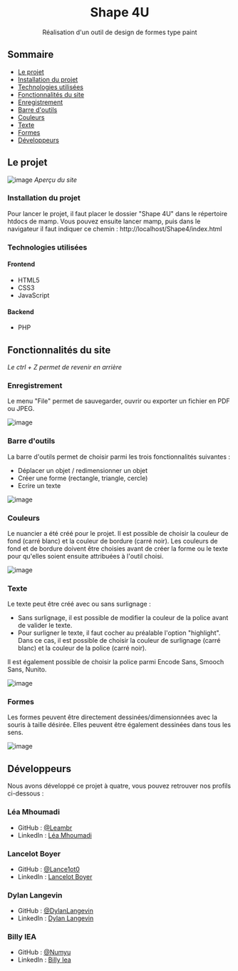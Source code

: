 <h1 align="center">Shape 4U</h1>

<div align="center">
   Réalisation d'un outil de design de formes type paint
</div>


<!-- SOMMAIRE -->

## Sommaire

- [Le projet](#le-projet)
- [Installation du projet](#installation-du-projet)
- [Technologies utilisées](#technologies-utilisées)
- [Fonctionnalités du site](#fonctionnalités-du-site)
- [Enregistrement](#enregistrement)
- [Barre d'outils](#barre-doutils)
- [Couleurs](#couleurs)
- [Texte](#texte)
- [Formes](#formes)
- [Développeurs](#développeurs)

<!-- OVERVIEW -->

## Le projet
![image](https://user-images.githubusercontent.com/95865130/159140774-68d3d123-6b6d-45a9-8a60-63e1461ebe0b.png)
<i>Aperçu du site</i>

### Installation du projet
Pour lancer le projet, il faut placer le dossier "Shape 4U" dans le répertoire htdocs de mamp. Vous pouvez ensuite lancer mamp, puis dans le navigateur il faut indiquer ce chemin : http://localhost/Shape4/index.html

### Technologies utilisées
#### Frontend
- HTML5
- CSS3
- JavaScript

#### Backend
- PHP

## Fonctionnalités du site
<i>Le ctrl + Z permet de revenir en arrière</i>

### Enregistrement
Le menu "File" permet de sauvegarder, ouvrir ou exporter un fichier en PDF ou JPEG.

![image](https://user-images.githubusercontent.com/95865130/159140978-2719d10d-a80f-4572-a34a-49d0a42513aa.png)

### Barre d'outils
La barre d'outils permet de choisir parmi les trois fonctionnalités suivantes :
- Déplacer un objet / redimensionner un objet
- Créer une forme (rectangle, triangle, cercle)
- Ecrire un texte

![image](https://user-images.githubusercontent.com/95865130/159140940-82846f4c-f1c1-437a-9065-f91c97847d27.png)

### Couleurs
Le nuancier a été créé pour le projet. Il est possible de choisir la couleur de fond (carré blanc) et la couleur de bordure (carré noir).
Les couleurs de fond et de bordure doivent être choisies avant de créer la forme ou le texte pour qu'elles soient ensuite attribuées à l'outil choisi.

![image](https://user-images.githubusercontent.com/95865130/159141118-b9bc309b-1ac4-4b9d-80ae-14d850f2c0a8.png)

### Texte
Le texte peut être créé avec ou sans surlignage :
- Sans surlignage, il est possible de modifier la couleur de la police avant de valider le texte.
- Pour surligner le texte, il faut cocher au préalable l'option "highlight". Dans ce cas, il est possible de choisir la couleur de surlignage (carré blanc) et la couleur de la police (carré noir).

Il est également possible de choisir la police parmi Encode Sans, Smooch Sans, Nunito.

![image](https://user-images.githubusercontent.com/95865130/159141670-53a791d4-5e13-491e-b8b8-38f003096f78.png)

### Formes
Les formes peuvent être directement dessinées/dimensionnées avec la souris à taille désirée. Elles peuvent être également dessinées dans tous les sens.

![image](https://user-images.githubusercontent.com/95865130/159142194-b955d706-8b23-45d8-8681-2c19ed427460.png)


## Développeurs
Nous avons développé ce projet à quatre, vous pouvez retrouver nos profils ci-dessous :

### Léa Mhoumadi
- GitHub : [@Leambr](https://github.com/Leambr)
- LinkedIn : [Léa Mhoumadi](https://www.linkedin.com/in/lea-mhoumadi)

### Lancelot Boyer
- GitHub : [@Lance1ot0](https://github.com/Lance1ot0)
- LinkedIn : [Lancelot Boyer](https://www.linkedin.com/in/lancelot-boyer-1aa044226/)

### Dylan Langevin
- GitHub : [@DylanLangevin](https://github.com/DylanLangevin)
- LinkedIn : [Dylan Langevin](https://www.linkedin.com/in/langevindylan/)

### Billy IEA
- GitHub : [@Numyu](https://github.com/Numyu)
- LinkedIn : [Billy Iea](https://www.linkedin.com/in/billy-iea)
